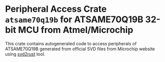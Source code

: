 # Peripheral Access Crate `atsame70q19b` for ATSAME70Q19B 32-bit MCU from Atmel/Microchip

This crate contains autogenerated code to access peripherals of ATSAME70Q19B generated from official SVD files from Microchip website using [svd2rust](https://github.com/rust-embedded/svd2rust/) tool.